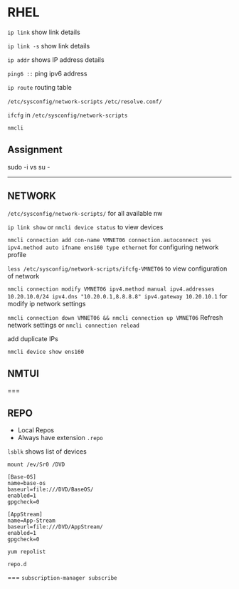 # RHEL
`ip link` show link details 

`ip link -s` show link details 


`ip addr` shows IP address details 


`ping6 ::` ping ipv6 address

`ip route` routing table 


`/etc/sysconfig/network-scripts`
`/etc/resolve.conf/`


`ifcfg` in  `/etc/sysconfig/network-scripts`


`nmcli`

## Assignment 
sudo -i vs su - 


---
NETWORK 
------

`/etc/sysconfig/network-scripts/` for all available nw 


`ip link show` or `nmcli device status` to view devices


`nmcli connection add con-name VMNET06 connection.autoconnect yes ipv4.method auto ifname ens160 type ethernet` for configuring network profile 

`less /etc/sysconfig/network-scripts/ifcfg-VMNET06` to view configuration of network

`nmcli connection modify VMNET06 ipv4.method manual ipv4.addresses 10.20.10.0/24 ipv4.dns "10.20.0.1,8.8.8.8" ipv4.gateway 10.20.10.1` for modify ip network settings 

`nmcli connection down VMNET06 && nmcli connection up VMNET06` Refresh network settings
or `nmcli connection reload` 


add duplicate IPs 


`nmcli device show ens160`

## NMTUI


===

## REPO

- Local Repos
- Always have extension `.repo`

`lsblk` shows list of devices 

`mount /ev/Sr0 /DVD`


```
[Base-OS]
name=base-os 
baseurl=file:///DVD/BaseOS/
enabled=1
gpgcheck=0

[AppStream]
name=App-Stream 
baseurl=file:///DVD/AppStream/
enabled=1
gpgcheck=0

```
`yum repolist`

`repo.d`


===
`subscription-manager subscribe` 


